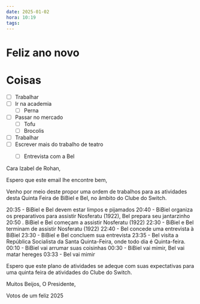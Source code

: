 ```yaml
---
date: 2025-01-02
hora: 10:19
tags:
---
```




# Feliz ano novo

# Coisas
- [ ] Trabalhar
- [ ] Ir na academia
	- [ ] Perna
- [ ] Passar no mercado 
	- [ ] Tofu
	- [ ] Brocolis
- [ ] Trabalhar
- [ ] Escrever mais do trabalho de teatro
	- [ ] Entrevista com a Bel


Cara Izabel de Rohan,

Espero que este email lhe encontre bem,

Venho por meio deste propor uma ordem de trabalhos para as atividades desta Quinta Feira de BiBiel e Bel, no âmbito do Clube do Switch. 

20:35 - BiBiel e Bel devem estar limpos e pijamados
20:40 - BiBiel organiza os preparativos para assistir Nosferatu (1922), Bel prepara seu jantarzinho 
20:50 . BiBiel e Bel começam a assistir Nosferatu (1922)
22:30 - BiBiel e Bel terminam de assistir Nosferatu (1922)
22:40 - Bel concede uma entrevista à BiBiel
23:30 - BiBiel e Bel concluem sua entrevista
23:35 - Bel visita a República Socialista da Santa Quinta-Feira, onde todo dia é Quinta-feira.
00:10 - BiBiel vai arrumar suas coisinhas
00:30 - BiBiel vai mimir, Bel vai matar hereges
03:33 - Bel vai mimir

Espero que este plano de atividades se adeque com suas expectativas para uma quinta feira de atividades do Clube do Switch. 

Muitos Beijos,
O Presidente,

Votos de um feliz 2025


